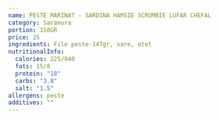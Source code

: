 ```yaml
---
name: PESTE MARINAT - SARDINA HAMSIE SCRUMBIE LUFAR CHEFAL
category: Saramura
portion: 150GR
price: 25
ingredients: File peste-147gr, sare, otet
nutritionalInfo:
  calories: 225/940
  fats: 15/8
  protein: "18"
  carbs: "3.8"
  salt: "1.5"
allergens: peste
additives: ""
---
```

